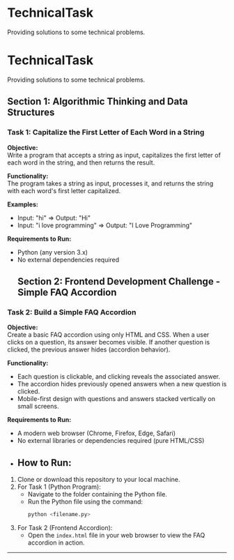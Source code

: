 # TechnicalTask
Providing solutions to some technical problems.
# TechnicalTask
Providing solutions to some technical problems.
## Section 1: Algorithmic Thinking and Data Structures

### Task 1: Capitalize the First Letter of Each Word in a String

**Objective:**  
Write a program that accepts a string as input, capitalizes the first letter of each word in the string, and then returns the result.

**Functionality:**  
The program takes a string as input, processes it, and returns the string with each word's first letter capitalized.

**Examples:**
- Input: "hi" => Output: "Hi"
- Input: "i love programming" => Output: "I Love Programming"

**Requirements to Run:**  
- Python (any version 3.x)
- No external dependencies required
  ## Section 2: Frontend Development Challenge - Simple FAQ Accordion

### Task 2: Build a Simple FAQ Accordion

**Objective:**  
Create a basic FAQ accordion using only HTML and CSS. When a user clicks on a question, its answer becomes visible. If another question is clicked, the previous answer hides (accordion behavior).

**Functionality:**
- Each question is clickable, and clicking reveals the associated answer.
- The accordion hides previously opened answers when a new question is clicked.
- Mobile-first design with questions and answers stacked vertically on small screens.

**Requirements to Run:**  
- A modern web browser (Chrome, Firefox, Edge, Safari)
- No external libraries or dependencies required (pure HTML/CSS)
- ## How to Run:

1. Clone or download this repository to your local machine.
2. For Task 1 (Python Program):
   - Navigate to the folder containing the Python file.
   - Run the Python file using the command:
     ```bash
     python <filename.py>
     ```
3. For Task 2 (Frontend Accordion):
   - Open the `index.html` file in your web browser to view the FAQ accordion in action.

---


